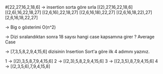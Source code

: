 #[22,27,16,2,18,6] 
-> insertion sorta göre sırla
[(2),27,16,22,18,6] 
[(2,6),16,22,18,27] 
[(2,6,16),22,18,27] 
[(2,6,16,18),22,27]
[(2,6,16,18,22),27]
[2,6,16,18,22,27]

-> Big o gösterimi
O(n^2)

-> Dizi sıralandıktan sonra 18 sayısı hangi case kapsamına girer ?
Average Case 

-> [7,3,5,8,2,9,4,15,6] dizisinin Insertion Sort'a göre ilk 4 adımını yazınız.

1 -> [(2),3,5,8,7,9,4,15,6]
2 -> [(2,3),5,8,2,9,4,15,6]
3 -> [(2,3,5),8,7,9,4,15,6]
4 -> [(2,3,5,6),7,9,4,15,8]
